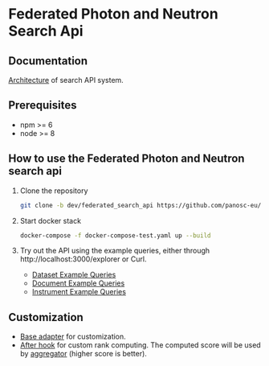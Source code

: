 # Federated Photon and Neutron Search Api

## Documentation

[Architecture](https://confluence.panosc.eu/display/wp3/Search+aggregation) of search API system.


## Prerequisites

- npm >= 6
- node >= 8

## How to use the Federated Photon and Neutron search api

1. Clone the repository

   ```bash
   git clone -b dev/federated_search_api https://github.com/panosc-eu/search-api.git
   ```

2. Start docker stack

   ```bash
   docker-compose -f docker-compose-test.yaml up --build
   ```

3. Try out the API using the example queries, either through http://localhost:3000/explorer or Curl.

   - [Dataset Example Queries](./doc/dataset-example-queries.md)
   - [Document Example Queries](./doc/document-example-queries.md)
   - [Instrument Example Queries](./doc/instrument-example-queries.md)

## Customization

- [Base adapter](./search-api-data-provider/common/customAdapter.js) for customization.
- [After hook](./search-api-data-provider/common/mixins/score.js) for custom rank computing. The computed score will be used by [aggregator](./search-api/server/aggregator.js) (higher score is better).
